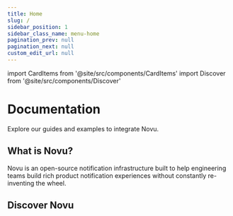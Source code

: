 ```yaml
---
title: Home
slug: /
sidebar_position: 1
sidebar_class_name: menu-home
pagination_prev: null
pagination_next: null
custom_edit_url: null
---
```


import CardItems from '@site/src/components/CardItems'
import Discover from '@site/src/components/Discover'

# Documentation

Explore our guides and examples to integrate Novu.

## What is Novu?

Novu is an open-source notification infrastructure built to help engineering teams build rich product notification experiences without constantly re-inventing the wheel.
<CardItems/>

## Discover Novu

<Discover/>
